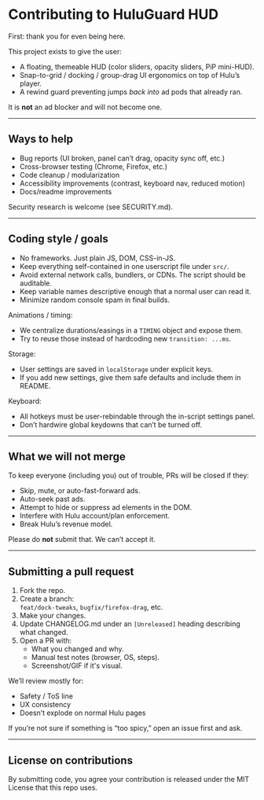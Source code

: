 # Contributing to HuluGuard HUD

First: thank you for even being here.

This project exists to give the user:
- A floating, themeable HUD (color sliders, opacity sliders, PiP mini-HUD).
- Snap-to-grid / docking / group-drag UI ergonomics on top of Hulu’s player.
- A rewind guard preventing jumps *back into* ad pods that already ran.

It is **not** an ad blocker and will not become one.

---

## Ways to help
- Bug reports (UI broken, panel can’t drag, opacity sync off, etc.)
- Cross-browser testing (Chrome, Firefox, etc.)
- Code cleanup / modularization
- Accessibility improvements (contrast, keyboard nav, reduced motion)
- Docs/readme improvements

Security research is welcome (see SECURITY.md).

---

## Coding style / goals
- No frameworks. Just plain JS, DOM, CSS-in-JS.
- Keep everything self-contained in one userscript file under `src/`.
- Avoid external network calls, bundlers, or CDNs. The script should be auditable.
- Keep variable names descriptive enough that a normal user can read it.
- Minimize random console spam in final builds.

Animations / timing:
- We centralize durations/easings in a `TIMING` object and expose them.
- Try to reuse those instead of hardcoding new `transition: ...ms`.

Storage:
- User settings are saved in `localStorage` under explicit keys.
- If you add new settings, give them safe defaults and include them in README.

Keyboard:
- All hotkeys must be user-rebindable through the in-script settings panel.
- Don’t hardwire global keydowns that can’t be turned off.

---

## What we will not merge
To keep everyone (including you) out of trouble, PRs will be closed if they:
- Skip, mute, or auto-fast-forward ads.
- Auto-seek past ads.
- Attempt to hide or suppress ad elements in the DOM.
- Interfere with Hulu account/plan enforcement.
- Break Hulu’s revenue model.

Please do **not** submit that. We can’t accept it.

---

## Submitting a pull request
1. Fork the repo.
2. Create a branch:  
   `feat/dock-tweaks`, `bugfix/firefox-drag`, etc.
3. Make your changes.
4. Update CHANGELOG.md under an `[Unreleased]` heading describing what changed.
5. Open a PR with:
   - What you changed and why.
   - Manual test notes (browser, OS, steps).
   - Screenshot/GIF if it's visual.

We’ll review mostly for:
- Safety / ToS line
- UX consistency
- Doesn’t explode on normal Hulu pages

If you’re not sure if something is “too spicy,” open an issue first and ask.

---

## License on contributions
By submitting code, you agree your contribution is released under the MIT License that this repo uses.
